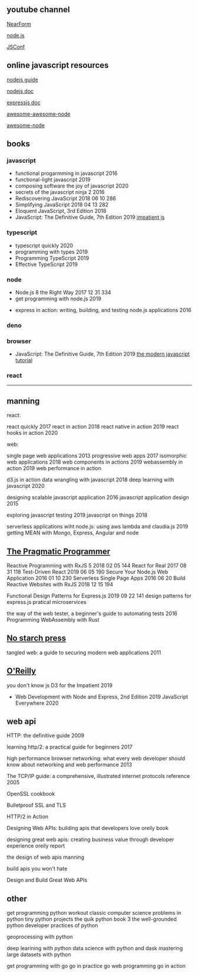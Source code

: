 ## youtube channel

[NearForm](https://www.youtube.com/channel/UCp2Tsbjd3P8itnBHUNHi82A/featured)

[node.js](https://www.youtube.com/channel/UCQPYJluYC_sn_Qz_XE-YbTQ)

[JSConf](https://www.youtube.com/channel/UCzoVCacndDCfGDf41P-z0iA)

## online javascript resources

[nodejs guide](https://nodejs.org/en/docs/guides/)

[nodejs doc](https://nodejs.org/dist/latest-v14.x/docs/api/)

[expressjs doc](https://expressjs.com/en/4x/api.html)

[awesome-awesome-node](https://github.com/bnb/awesome-awesome-nodejs)

[awesome-node](https://github.com/sindresorhus/awesome-nodejs)

## books

### javascript

+ functional progarmming in javascript 2016
+ functional-light javascript 2019
+ composing software
the joy of javascript 2020
+ secrets of the javascript ninja 2 2016
+ Rediscovering JavaScript 2018 06 10 286
+ Simplifying JavaScript 2018 04 13 282
+ Eloquent JavaScript, 3rd Edition 2018
+ JavaScript: The Definitive Guide, 7th Edition 2019
[impatient js](https://exploringjs.com/impatient-js/)


### typescript

+ typescript quickly 2020
+ programming with types 2019
+ Programming TypeScript 2019
+ Effective TypeScript 2019

### node

+ Node.js 8 the Right Way 2017 12 31 334
+ get programming with node.js 2019
- express in action: writing, building, and testing node.js applications 2016

### deno

### browser

+ JavaScript: The Definitive Guide, 7th Edition 2019
[the modern javascript tutorial](https://javascript.info/)

### react


---

## manning

react:

react quickly 2017
react in action 2018
react native in action 2019
react hooks in action 2020

web:

single page web applications 2013
progressive web apps 2017
isomorphic web applications 2018
web components in actions 2019
webassembly in action 2019
web performance in action

d3.js in action
data wrangling with javascript 2018
deep learning with javascript 2020

designing scalable javascript application 2016
javascript application design 2015

exploring javascript testing 2019
javascript on things 2018

serverless applications wiht node.js: using aws lambda and claudia.js 2019
getting MEAN with Mongo, Express, Angular and node

## [The Pragmatic Programmer](https://pragprog.com/)

Reactive Programming with RxJS 5 2018 02 05 144
React for Real 2017 08 31 118
Test-Driven React 2019 06 05 190
Secure Your Node.js Web Application 2016 01 10 230
Serverless Single Page Apps 2016 06 20
Build Reactive Websites with RxJS 2018 12 15 194

Functional Design Patterns for Express.js 2019 09 22 141
design patterns for express.js
pratical microservices

the way of the web tester, a beginner's guide to automating tests 2016
Programming WebAssembly with Rust

## [No starch press](https://nostarch.com/)

tangled web: a guide to securing modern web applications 2011

## [O'Reilly](http://shop.oreilly.com/)

you don't know js
D3 for the Impatient 2019
- Web Development with Node and Express, 2nd Edition 2019
JavaScript Everywhere 2020

## web api

HTTP: the definitive guide 2009

learning http/2: a practical guide for beginners 2017

high performance browser networking: what every
web developer should know about networking and web performance 2013

The TCP/IP guide: a comprehensive, illustrated internet protocols reference 2005

OpenSSL cookbook

Bulletproof SSL and TLS

HTTP/2 in Action

Designing Web APIs: building apis that developers love oreily book

designing great web apis: creating business value through developer experience oreily report

the design of web apis manning

build apis you won't hate

Design and Build Great Web APIs


## other

get programming
python workout
classic computer science problems in python
tiny python projects
the quik python book 3
the well-grounded python developer
practices of python

geoprocessing with python

deep learining with python
data science with python and dask
mastering large datasets with python

get programming with go
go in practice
go web programming
go in action